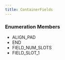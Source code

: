 ```yaml
---
title: ContainerFields
---
```






### Enumeration Members
- ALIGN\_PAD
- END
- FIELD\_NUM\_SLOTS
- FIELD\_SLOT\_1

